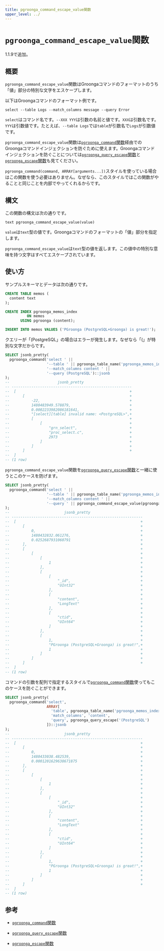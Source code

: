 ```yaml
---
title: pgroonga_command_escape_value関数
upper_level: ../
---
```


# `pgroonga_command_escape_value`関数

1.1.9で追加。

## 概要

`pgroonga_command_escape_value`関数はGroongaコマンドのフォーマットのうち「値」部分の特別な文字をエスケープします。

以下はGroongaコマンドのフォーマット例です。

```text
select --table Logs --match_columns message --query Error
```

`select`はコマンド名です。`--XXX YYY`は引数の名前と値です。`XXX`は引数名です。`YYY`は引数値です。たとえば、`--table Logs`では`table`が引数名で`Logs`が引数値です。

`pgroonga_command_escape_value`関数は[`pgroonga_command`関数](pgroonga-command.html)経由でのGroongaコマンドインジェクションを防ぐために使えます。Groongaコマンドインジェクションを防ぐことについては[`pgroonga_query_escape`関数](pgroonga-query-escape.html)と[`pgroonga_escape`関数](pgroonga-escape.html)も見てください。

`pgroonga_command(command, ARRAY[arguments...])`スタイルを使っている場合はこの関数を使う必要はありません。なぜなら、このスタイルではこの関数がやることと同じことを内部でやってくれるからです。

## 構文

この関数の構文は次の通りです。

```text
text pgroonga_command_escape_value(value)
```

`value`は`text`型の値です。Groongaコマンドのフォーマットの「値」部分を指定します。

`pgroonga_command_escape_value`は`text`型の値を返します。この値中の特別な意味を持つ文字はすべてエスケープされています。

## 使い方

サンプルスキーマとデータは次の通りです。

```sql
CREATE TABLE memos (
  content text
);

CREATE INDEX pgroonga_memos_index
          ON memos
       USING pgroonga (content);

INSERT INTO memos VALUES ('PGroonga (PostgreSQL+Groonga) is great!');
```

クエリーが「(PostgreSQL」の場合はエラーが発生します。なぜなら「(」が特別な文字だからです。

```sql
SELECT jsonb_pretty(
  pgroonga_command('select ' ||
                   '--table ' || pgroonga_table_name('pgroonga_memos_index') || ' ' ||
                   '--match_columns content ' ||
                   '--query (PostgreSQL')::jsonb
);
--                      jsonb_pretty                      
-- -------------------------------------------------------
--  [                                                    +
--      [                                                +
--          -22,                                         +
--          1480483949.578879,                           +
--          0.0002233982086181641,                       +
--          "[select][table] invalid name: <PostgreSQL>",+
--          [                                            +
--              [                                        +
--                  "grn_select",                        +
--                  "proc_select.c",                     +
--                  2973                                 +
--              ]                                        +
--          ]                                            +
--      ]                                                +
--  ]
-- (1 row)
```

`pgroonga_command_escape_value`関数を[`pgroonga_query_escape`関数](pgroonga-qurey-escape.html)と一緒に使うとこのケースを防げます。

```sql
SELECT jsonb_pretty(
  pgroonga_command('select ' ||
                   '--table ' || pgroonga_table_name('pgroonga_memos_index') || ' ' ||
                   '--match_columns content ' ||
                   '--query ' || pgroonga_command_escape_value(pgroonga_query_escape('(PostgreSQL')))::jsonb
);
--                         jsonb_pretty                        
-- ------------------------------------------------------------
--  [                                                         +
--      [                                                     +
--          0,                                                +
--          1480432832.061276,                                +
--          0.0252687931060791                                +
--      ],                                                    +
--      [                                                     +
--          [                                                 +
--              [                                             +
--                  1                                         +
--              ],                                            +
--              [                                             +
--                  [                                         +
--                      "_id",                                +
--                      "UInt32"                              +
--                  ],                                        +
--                  [                                         +
--                      "content",                            +
--                      "LongText"                            +
--                  ],                                        +
--                  [                                         +
--                      "ctid",                               +
--                      "UInt64"                              +
--                  ]                                         +
--              ],                                            +
--              [                                             +
--                  1,                                        +
--                  "PGroonga (PostgreSQL+Groonga) is great!",+
--                  1                                         +
--              ]                                             +
--          ]                                                 +
--      ]                                                     +
--  ]
-- (1 row)
```

コマンドの引数を配列で指定するスタイルで[`pgroonga_command`関数](pgroonga-command.html)使ってもこのケースを防ぐことができます。

```sql
SELECT jsonb_pretty(
  pgroonga_command('select',
                   ARRAY[
                     'table', pgroonga_table_name('pgroonga_memos_index'),
                     'match_columns', 'content',
                     'query', pgroonga_query_escape('(PostgreSQL')
                   ])::jsonb
);
--                         jsonb_pretty                        
-- ------------------------------------------------------------
--  [                                                         +
--      [                                                     +
--          0,                                                +
--          1480433038.482539,                                +
--          0.0001201629638671875                             +
--      ],                                                    +
--      [                                                     +
--          [                                                 +
--              [                                             +
--                  1                                         +
--              ],                                            +
--              [                                             +
--                  [                                         +
--                      "_id",                                +
--                      "UInt32"                              +
--                  ],                                        +
--                  [                                         +
--                      "content",                            +
--                      "LongText"                            +
--                  ],                                        +
--                  [                                         +
--                      "ctid",                               +
--                      "UInt64"                              +
--                  ]                                         +
--              ],                                            +
--              [                                             +
--                  1,                                        +
--                  "PGroonga (PostgreSQL+Groonga) is great!",+
--                  1                                         +
--              ]                                             +
--          ]                                                 +
--      ]                                                     +
--  ]
-- (1 row)
```

## 参考

  * [`pgroonga_command`関数][command]

  * [`pgroonga_query_escape`関数][query-escape]

  * [`pgroonga_escape`関数][escape]

[command]:pgroonga-command.html
[query-escape]:pgroonga-query-escape.html
[escape]:pgroonga-escape.html
